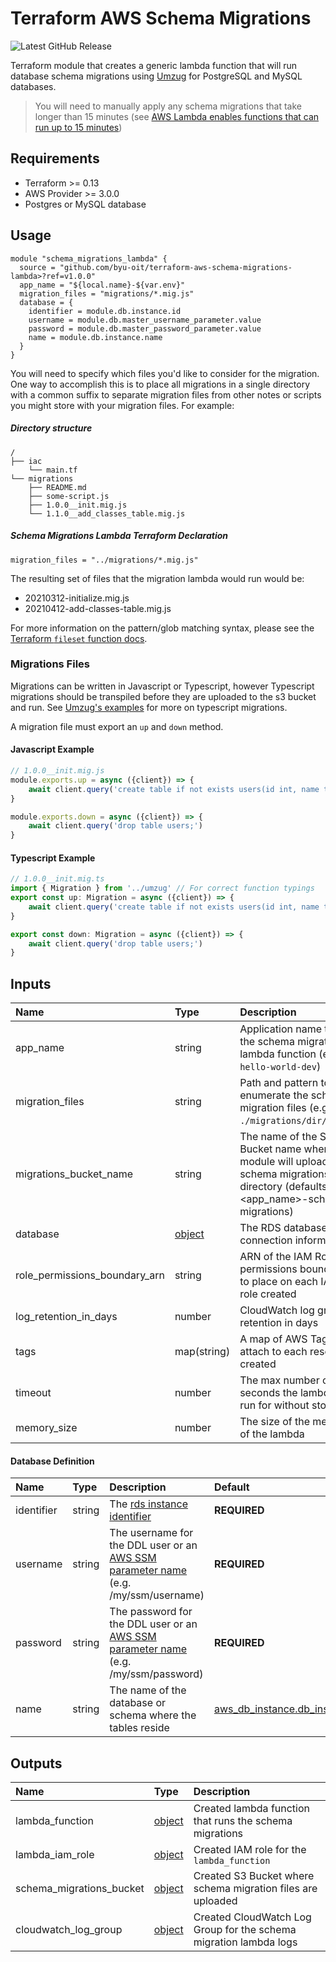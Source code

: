 # Terraform AWS Schema Migrations

![Latest GitHub Release](https://img.shields.io/github/v/release/byu-oit/terraform-aws-schema-migrations-lambda?sort=semver)

Terraform module that creates a generic lambda function that will run
database schema migrations using
[Umzug](https://github.com/sequelize/umzug) for PostgreSQL and MySQL
databases.

> You will need to manually apply any schema migrations that take longer
> than 15 minutes (see
> [AWS Lambda enables functions that can run up to 15 minutes](https://aws.amazon.com/about-aws/whats-new/2018/10/aws-lambda-supports-functions-that-can-run-up-to-15-minutes/))

## Requirements

* Terraform >= 0.13
* AWS Provider >= 3.0.0
* Postgres or MySQL database

## Usage

```hcl
module "schema_migrations_lambda" {
  source = "github.com/byu-oit/terraform-aws-schema-migrations-lambda>?ref=v1.0.0"
  app_name = "${local.name}-${var.env}"
  migration_files = "migrations/*.mig.js"
  database = {
    identifier = module.db.instance.id
    username = module.db.master_username_parameter.value
    password = module.db.master_password_parameter.value
    name = module.db.instance.name
  }
}
```

You will need to specify which files you'd like to consider for the
migration. One way to accomplish this is to place all migrations in a
single directory with a common suffix to separate migration files from
other notes or scripts you might store with your migration files. For
example:

##### Directory structure

```
/
├── iac
    └── main.tf
└── migrations
    ├── README.md
    ├── some-script.js
    ├── 1.0.0__init.mig.js
    └── 1.1.0__add_classes_table.mig.js
```

##### Schema Migrations Lambda Terraform Declaration

```
migration_files = "../migrations/*.mig.js"
```

The resulting set of files that the migration lambda would run would be:
- 20210312-initialize.mig.js
- 20210412-add-classes-table.mig.js

For more information on the pattern/glob matching syntax, please see the
[Terraform `fileset` function docs](https://www.terraform.io/docs/language/functions/fileset.html).

### Migrations Files

Migrations can be written in Javascript or Typescript, however
Typescript migrations should be transpiled before they are uploaded to
the s3 bucket and run. See
[Umzug's examples](https://github.com/sequelize/umzug/blob/master/examples/1.sequelize-typescript/migrations/2020.11.24T16.52.04.users-table.ts)
for more on typescript migrations.

A migration file must export an `up` and `down` method.

#### Javascript Example

```js
// 1.0.0__init.mig.js
module.exports.up = async ({client}) => {
    await client.query('create table if not exists users(id int, name text);')
}

module.exports.down = async ({client}) => {
    await client.query('drop table users;')
}
```

#### Typescript Example

```ts
// 1.0.0__init.mig.ts
import { Migration } from '../umzug' // For correct function typings
export const up: Migration = async ({client}) => {
    await client.query('create table if not exists users(id int, name text);')
}

export const down: Migration = async ({client}) => {
    await client.query('drop table users;')
}
```

## Inputs

| Name                          | Type                           | Description                                                                                                                             | Default      |
|:------------------------------|:-------------------------------|:----------------------------------------------------------------------------------------------------------------------------------------|:-------------|
| app_name                      | string                         | Application name to give the schema migrations lambda function (e.g. `hello-world-dev`)                                                 | **REQUIRED** |
| migration_files               | string                         | Path and pattern to enumerate the schema migration files (e.g. `./migrations/dir/*.sql`)                                                | **REQUIRED** |
| migrations_bucket_name        | string                         | The name of the S3 Bucket name where this module will upload the schema migrations directory (defaults to <app_name>-schema-migrations) | null         |
| database                      | [object](#database-definition) | The RDS database connection information                                                                                                 | **REQUIRED** |
| role_permissions_boundary_arn | string                         | ARN of the IAM Role permissions boundary to place on each IAM role created                                                              |              |
| log_retention_in_days         | number                         | CloudWatch log group retention in days                                                                                                  | 7            |
| tags                          | map(string)                    | A map of AWS Tags to attach to each resource created                                                                                    | {}           |
| timeout                       | number                         | The max number of seconds the lambda will run for without stopping.                                                                     | 900          |
| memory_size                   | number                         | The size of the memory of the lambda                                                                                                    | 128          |

#### Database Definition

| Name       | Type   | Description                                                                                                                                                                             | Default                                                                                                                                |
|:-----------|:-------|:----------------------------------------------------------------------------------------------------------------------------------------------------------------------------------------|:---------------------------------------------------------------------------------------------------------------------------------------|
| identifier | string | The [rds instance identifier](https://registry.terraform.io/providers/hashicorp/aws/latest/docs/data-sources/db_instance#db_instance_identifier)                                        | **REQUIRED**                                                                                                                           |
| username   | string | The username for the DDL user or an [AWS SSM parameter name](https://registry.terraform.io/providers/hashicorp/aws/latest/docs/data-sources/ssm_parameter#name) (e.g. /my/ssm/username) | **REQUIRED**                                                                                                                           |
| password   | string | The password for the DDL user or an [AWS SSM parameter name](https://registry.terraform.io/providers/hashicorp/aws/latest/docs/data-sources/ssm_parameter#name) (e.g. /my/ssm/password) | **REQUIRED**                                                                                                                           |
| name       | string | The name of the database or schema where the tables reside                                                                                                                              | [aws_db_instance.db_instance.port](https://registry.terraform.io/providers/hashicorp/aws/latest/docs/data-sources/db_instance#db_name) |

## Outputs

| Name                     | Type                                                                                                   | Description                                                       |
|:-------------------------|:-------------------------------------------------------------------------------------------------------|:------------------------------------------------------------------|
| lambda_function          | [object](https://www.terraform.io/docs/providers/aws/r/lambda_function.html#attributes-reference)      | Created lambda function that runs the schema migrations           |
| lambda_iam_role          | [object](https://www.terraform.io/docs/providers/aws/r/iam_role.html#attributes-reference)             | Created IAM role for the `lambda_function`                        |
| schema_migrations_bucket | [object](https://www.terraform.io/docs/providers/aws/r/s3_bucket.html#attributes-reference)            | Created S3 Bucket where schema migration files are uploaded       |
| cloudwatch_log_group     | [object](https://www.terraform.io/docs/providers/aws/r/cloudwatch_log_group.html#attributes-reference) | Created CloudWatch Log Group for the schema migration lambda logs |

